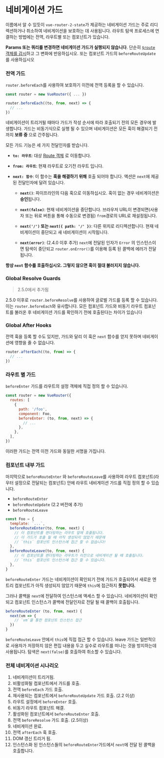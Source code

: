 # 네비게이션 가드

이름에서 알 수 있듯이 `vue-router-2-state`가 제공하는 네비게이션 가드는 주로 리디렉션하거나 취소하여 네비게이션을 보호하는 데 사용됩니다. 라우트 탐색 프로세스에 연결하는 방법에는 전역, 라우트별 또는 컴포넌트가 있습니다.

**Params 또는 쿼리를 변경하면 네비게이션 가드가 실행되지 않습니다**. 단순히 [`$route` 객체를 감시](../essentials/dynamic-matching.md#reacting-to-params-changes)하고 그 변화에 반응하십시오. 또는 컴포넌트 가드의 `beforeRouteUpdate`를 사용하십시오

### 전역 가드

`router.beforeEach`를 사용하여 보호하기 이전에 전역 등록을 할 수 있습니다.

```js
const router = new VueRouter({ ... })

router.beforeEach((to, from, next) => {
  // ...
})
```

네비게이션이 트리거될 때마다 가드가 작성 순서에 따라 호출되기 전의 모든 경우에 발생합니다. 가드는 비동기식으로 실행 될 수 있으며 네비게이션은 모든 훅이 해결되기 전까지 **보류 중** 으로 간주됩니다.

모든 가드 기능은 세 가지 전달인자를 받습니다.

- **`to: 라우트`**: 대상 [Route 객체](../api/route-object.md) 로 이동합니다.

- **`from: 라우트`**: 현재 라우트로 오기전 라우트 입니다.

- **`next: 함수`**: 이 함수는 **훅을 해결하기 위해** 호출 되어야 합니다. 액션은 `next`에 제공된 전달인자에 달려 있습니다.

  - **`next()`**: 파이프라인의 다음 훅으로 이동하십시오. 훅이 없는 경우 네비게이션은 **승인**됩니다.

  - **`next(false)`**: 현재 네비게이션을 중단합니다. 브라우저 URL이 변경되면(사용자 또는 뒤로 버튼을 통해 수동으로 변경됨) `from`경로의 URL로 재설정됩니다.

  - **`next('/')` 또는 `next({ path: '/' })`**: 다른 위치로 리디렉션합니다. 현재 네비게이션이 중단되고 새 네비게이션이 시작됩니다.

  - **`next(error)`**: (2.4.0 이후 추가) `next`에 전달된 인자가 `Error` 의 인스턴스이면 탐색이 중단되고 `router.onError()`를 이용해 등록 된 콜백에 에러가 전달됩니다.

**항상 `next` 함수를 호출하십시오. 그렇지 않으면 훅이 절대 불러지지 않습니다.**

### Global Resolve Guards

> 2.5.0에서 추가됨

2.5.0 이후로 `router.beforeResolve`를 사용하여 글로벌 가드를 등록 할 수 있습니다. 이는 `router.beforeEach`와 유사합니다. 모든 컴포넌트 가드와 비동기 라우트 컴포넌트를 불러온 후 네비게이션 가드를 확인하기 전에 호출된다는 차이가 있습니다

### Global After Hooks

전역 훅을 등록 할 수도 있지만, 가드와 달리 이 훅은 `next` 함수를 얻지 못하며 네비게이션에 영향을 줄 수 없습니다.

```js
router.afterEach((to, from) => {
  // ...
})
```

### 라우트 별 가드

`beforeEnter` 가드를 라우트의 설정 객체에 직접 정의 할 수 있습니다.

```js
const router = new VueRouter({
  routes: [
    {
      path: '/foo',
      component: Foo,
      beforeEnter: (to, from, next) => {
        // ...
      },
    },
  ],
})
```

이러한 가드는 전역 이전 가드와 동일한 서명을 가집니다.

### 컴포넌트 내부 가드

마지막으로 `beforeRouteEnter` 와 `beforeRouteLeave`를 사용하여 라우트 컴포넌트(라우터 설정으로 전달되는 컴포넌트) 안에 라우트 네비게이션 가드를 직접 정의 할 수 있습니다.

- `beforeRouteEnter`
- `beforeRouteUpdate` (2.2 버전에 추가)
- `beforeRouteLeave`

```js
const Foo = {
  template: `...`,
  beforeRouteEnter(to, from, next) {
    // 이 컴포넌트를 렌더링하는 라우트 앞에 호출됩니다.
    // 이 가드가 호출 될 때 아직 생성되지 않았기 때문에
    // `this` 컴포넌트 인스턴스에 접근 할 수 없습니다!
  },
  beforeRouteLeave(to, from, next) {
    // 이 컴포넌트를 렌더링하는 라우트가 이전으로 네비게이션 될 때 호출됩니다.
    // `this` 컴포넌트 인스턴스에 접근 할 수 있습니다.
  },
}
```

`beforeRouteEnter` 가드는 네비게이션이 확인되기 전에 가드가 호출되어서 새로운 엔트리 컴포넌트가 아직 생성되지 않았기 때문에 `this`에 접근하지 **못합니다.**

그러나 콜백을 `next`에 전달하여 인스턴스에 액세스 할 수 있습니다. 네비게이션이 확인되고 컴포넌트 인스턴스가 콜백에 전달인자로 전달 될 때 콜백이 호출됩니다.

```js
beforeRouteEnter (to, from, next) {
  next(vm => {
    // `vm`을 통한 컴포넌트 인스턴스 접근
  })
}
```

`beforeRouteLeave` 안에서 `this`에 직접 접근 할 수 있습니다. leave 가드는 일반적으로 사용자가 저장하지 않은 편집 내용을 두고 실수로 라우트를 떠나는 것을 방지하는데 사용됩니다. 탐색은 `next(false)`를 호출하여 취소할 수 있습니다.

### 전체 네비게이션 시나리오

1. 네비게이션이 트리거됨.
2. 비활성화될 컴포넌트에서 가드를 호출.
3. 전역 `beforeEach` 가드 호출.
4. 재사용되는 컴포넌트에서 `beforeRouteUpdate` 가드 호출. (2.2 이상)
5. 라우트 설정에서 `beforeEnter` 호출.
6. 비동기 라우트 컴포넌트 해결.
7. 활성화된 컴포넌트에서 `beforeRouteEnter` 호출.
8. 전역 `beforeResolve` 가드 호출. (2.5이상)
9. 네비게이션 완료.
10. 전역 `afterEach` 훅 호출.
11. DOM 갱신 트리거 됨.
12. 인스턴스화 된 인스턴스들의 `beforeRouteEnter`가드에서 `next`에 전달 된 콜백을 호출합니다.

